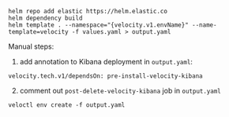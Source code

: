 ```
helm repo add elastic https://helm.elastic.co
helm dependency build
helm template . --namespace="{velocity.v1.envName}" --name-template=velocity -f values.yaml > output.yaml
```

Manual steps:

1. add annotation to Kibana deployment in `output.yaml`:
```
velocity.tech.v1/dependsOn: pre-install-velocity-kibana
```

2. comment out `post-delete-velocity-kibana` job in `output.yaml`

```
veloctl env create -f output.yaml
```